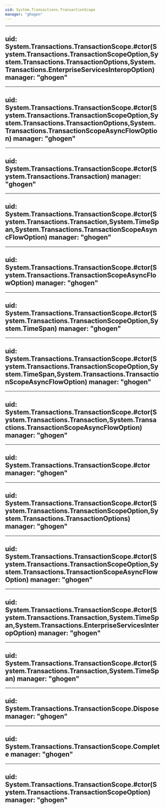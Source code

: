 ```yaml
---
uid: System.Transactions.TransactionScope
manager: "ghogen"
---
```


---
uid: System.Transactions.TransactionScope.#ctor(System.Transactions.TransactionScopeOption,System.Transactions.TransactionOptions,System.Transactions.EnterpriseServicesInteropOption)
manager: "ghogen"
---

---
uid: System.Transactions.TransactionScope.#ctor(System.Transactions.TransactionScopeOption,System.Transactions.TransactionOptions,System.Transactions.TransactionScopeAsyncFlowOption)
manager: "ghogen"
---

---
uid: System.Transactions.TransactionScope.#ctor(System.Transactions.Transaction)
manager: "ghogen"
---

---
uid: System.Transactions.TransactionScope.#ctor(System.Transactions.Transaction,System.TimeSpan,System.Transactions.TransactionScopeAsyncFlowOption)
manager: "ghogen"
---

---
uid: System.Transactions.TransactionScope.#ctor(System.Transactions.TransactionScopeAsyncFlowOption)
manager: "ghogen"
---

---
uid: System.Transactions.TransactionScope.#ctor(System.Transactions.TransactionScopeOption,System.TimeSpan)
manager: "ghogen"
---

---
uid: System.Transactions.TransactionScope.#ctor(System.Transactions.TransactionScopeOption,System.TimeSpan,System.Transactions.TransactionScopeAsyncFlowOption)
manager: "ghogen"
---

---
uid: System.Transactions.TransactionScope.#ctor(System.Transactions.Transaction,System.Transactions.TransactionScopeAsyncFlowOption)
manager: "ghogen"
---

---
uid: System.Transactions.TransactionScope.#ctor
manager: "ghogen"
---

---
uid: System.Transactions.TransactionScope.#ctor(System.Transactions.TransactionScopeOption,System.Transactions.TransactionOptions)
manager: "ghogen"
---

---
uid: System.Transactions.TransactionScope.#ctor(System.Transactions.TransactionScopeOption,System.Transactions.TransactionScopeAsyncFlowOption)
manager: "ghogen"
---

---
uid: System.Transactions.TransactionScope.#ctor(System.Transactions.Transaction,System.TimeSpan,System.Transactions.EnterpriseServicesInteropOption)
manager: "ghogen"
---

---
uid: System.Transactions.TransactionScope.#ctor(System.Transactions.Transaction,System.TimeSpan)
manager: "ghogen"
---

---
uid: System.Transactions.TransactionScope.Dispose
manager: "ghogen"
---

---
uid: System.Transactions.TransactionScope.Complete
manager: "ghogen"
---

---
uid: System.Transactions.TransactionScope.#ctor(System.Transactions.TransactionScopeOption)
manager: "ghogen"
---

